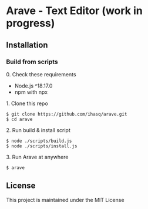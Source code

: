 # Arave - Text Editor (work in progress)
## Installation
### Build from scripts
0\. Check these requirements
+ Node.js ^18.17.0
+ npm with npx

1\. Clone this repo
```
$ git clone https://github.com/ihasq/arave.git
$ cd arave
```

2\. Run build & install script
```
$ node ./scripts/build.js
$ node ./scripts/install.js
```

3\. Run Arave at anywhere
```
$ arave
```
## License
This project is maintained under the MIT License
